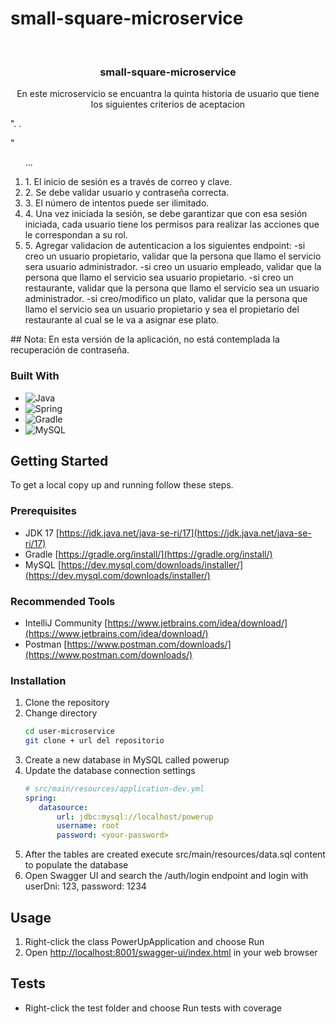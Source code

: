 # small-square-microservice
<br />
<div align="center">
<h3>small-square-microservice</h3>
 <p align="center">En este microservicio se encuantra la quinta historia de usuario que tiene los siguientes criterios de aceptacion</p>
</div>

".
.




"


  <ol start="numero"> ... </ol>
  <ol start="1">
  <li>1. El inicio de sesión es a través de correo y clave.</li>
  <li>2. Se debe validar usuario y contraseña correcta.</li>
  <li>3. El número de intentos puede ser ilimitado.</li>
  <li>4. Una vez iniciada la sesión, se debe garantizar que con esa sesión iniciada, cada usuario tiene los permisos para realizar las acciones que le correspondan a su rol.</li>
  <li>5. Agregar validacion de autenticacion a los siguientes endpoint:
    -si creo un usuario propietario, validar que la persona que llamo el servicio sera usuario administrador.
    -si creo un usuario empleado, validar que la persona que llamo el servicio sea usuario propietario.
    -si creo un restaurante, validar que la persona que llamo el servicio sea un usuario administrador.
    -si creo/modifico un plato, validar que la persona que llamo el servicio sea un usuario propietario y sea el propietario del restaurante al cual se le va a asignar ese plato.</li>
</ol>
## Nota: En esta versión de la aplicación, no está contemplada la recuperación de contraseña.


### Built With

* ![Java](https://img.shields.io/badge/java-%23ED8B00.svg?style=for-the-badge&logo=java&logoColor=white)
* ![Spring](https://img.shields.io/badge/Spring-6DB33F?style=for-the-badge&logo=spring&logoColor=white)
* ![Gradle](https://img.shields.io/badge/Gradle-02303A.svg?style=for-the-badge&logo=Gradle&logoColor=white)
* ![MySQL](https://img.shields.io/badge/MySQL-00000F?style=for-the-badge&logo=mysql&logoColor=white)


<!-- GETTING STARTED -->
## Getting Started

To get a local copy up and running follow these steps.

### Prerequisites

* JDK 17 [https://jdk.java.net/java-se-ri/17](https://jdk.java.net/java-se-ri/17)
* Gradle [https://gradle.org/install/](https://gradle.org/install/)
* MySQL [https://dev.mysql.com/downloads/installer/](https://dev.mysql.com/downloads/installer/)

### Recommended Tools
* IntelliJ Community [https://www.jetbrains.com/idea/download/](https://www.jetbrains.com/idea/download/)
* Postman [https://www.postman.com/downloads/](https://www.postman.com/downloads/)

### Installation

1. Clone the repository
2. Change directory
   ```sh
   cd user-microservice
   git clone + url del repositorio 
   ```
3. Create a new database in MySQL called powerup
4. Update the database connection settings
   ```yml
   # src/main/resources/application-dev.yml
   spring:
      datasource:
          url: jdbc:mysql://localhost/powerup
          username: root
          password: <your-password>
   ```
5. After the tables are created execute src/main/resources/data.sql content to populate the database
6. Open Swagger UI and search the /auth/login endpoint and login with userDni: 123, password: 1234

<!-- USAGE -->
## Usage

1. Right-click the class PowerUpApplication and choose Run
2. Open [http://localhost:8001/swagger-ui/index.html](http://localhost:8001/swagger-ui/index.html) in your web browser

<!-- ROADMAP -->
## Tests

- Right-click the test folder and choose Run tests with coverage
